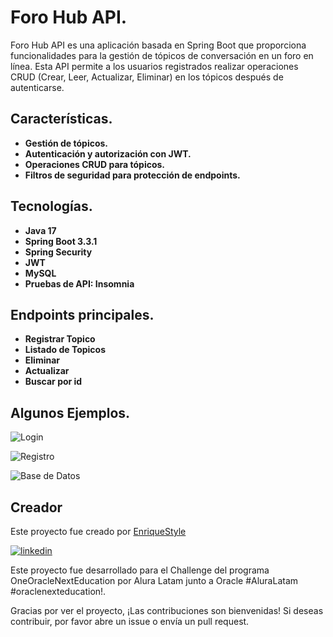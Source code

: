 
# Foro Hub API.

Foro Hub API es una aplicación basada en Spring Boot que proporciona funcionalidades para la gestión de tópicos de conversación en un foro en línea. Esta API permite a los usuarios registrados realizar operaciones CRUD (Crear, Leer, Actualizar, Eliminar) en los tópicos después de autenticarse.

## Características.

- **Gestión de tópicos.**
- **Autenticación y autorización con JWT.**
- **Operaciones CRUD para tópicos.**
- **Filtros de seguridad para protección de endpoints.**

## Tecnologías.

- **Java 17**
- **Spring Boot 3.3.1**
- **Spring Security**
- **JWT**
- **MySQL**
- **Pruebas de API: Insomnia**
## Endpoints principales.

- **Registrar Topico**
- **Listado de Topicos**
- **Eliminar**
- **Actualizar**
- **Buscar por id**
## Algunos Ejemplos.

![Login]()

![Registro]()

![Base de Datos]()

## Creador

Este proyecto fue creado por [EnriqueStyle](https://github.com/EnriqueStyle/)

[![linkedin](https://img.shields.io/badge/linkedin-0A66C2?style=for-the-badge&logo=linkedin&logoColor=white)](https://www.linkedin.com/in/enriquestyle/)

Este proyecto fue desarrollado para el Challenge del programa OneOracleNextEducation por Alura Latam junto a Oracle #AluraLatam #oraclenexteducation!.

Gracias por ver el proyecto, ¡Las contribuciones son bienvenidas! Si deseas contribuir, por favor abre un issue o envía un pull request.
